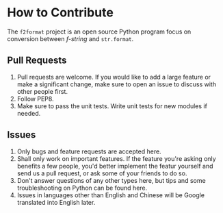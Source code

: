 How to Contribute
=================

  The `f2format` project is an open source Python program focus on
conversion between *f-string* and `str.format`.

Pull Requests
-------------

1. Pull requests are welcome. If you would like to add a large feature
   or make a significant change, make sure to open an issue to discuss
   with other people first.
2. Follow PEP8.
3. Make sure to pass the unit tests. Write unit tests for new modules if
   needed.

Issues
------

1. Only bugs and feature requests are accepted here.
2. Shall only work on important features. If the feature you're asking
   only benefits a few people, you'd better implement the featur
   yourself and send us a pull request, or ask some of your friends to
   do so.
3. Don't answer questions of any other types here, but tips and some
   troubleshooting on Python can be found here.
4. Issues in languages other than English and Chinese will be Google
   translated into English later.
